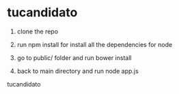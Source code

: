 tucandidato
===========

1. clone the repo

2. run npm install for install all the dependencies for node

3. go to public/ folder and run bower install

4. back to main directory and run node app.js

tucandidato
